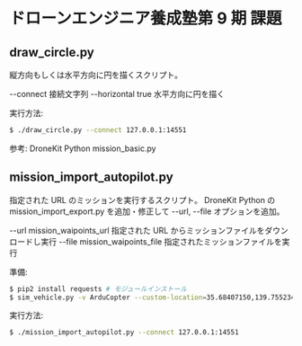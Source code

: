 # ドローンエンジニア養成塾第 9 期 課題

## draw_circle.py

縦方向もしくは水平方向に円を描くスクリプト。

--connect 接続文字列
--horizontal true 水平方向に円を描く

実行方法:

```bash
$ ./draw_circle.py --connect 127.0.0.1:14551
```

参考: DroneKit Python mission_basic.py

## mission_import_autopilot.py

指定された URL のミッションを実行するスクリプト。
DroneKit Python の mission_import_export.py を追加・修正して --url, --file オプションを追加。

--url mission_waipoints_url     指定された URL からミッションファイルをダウンロードし実行
--file mission_waipoints_file   指定されたミッションファイルを実行

準備:

```bash
$ pip2 install requests # モジュールインストール
$ sim_vehicle.py -v ArduCopter --custom-location=35.68407150,139.75523470,17,353 --map # SITL 起動
```

実行方法:

```bash
$ ./mission_import_autopilot.py --connect 127.0.0.1:14551
```
